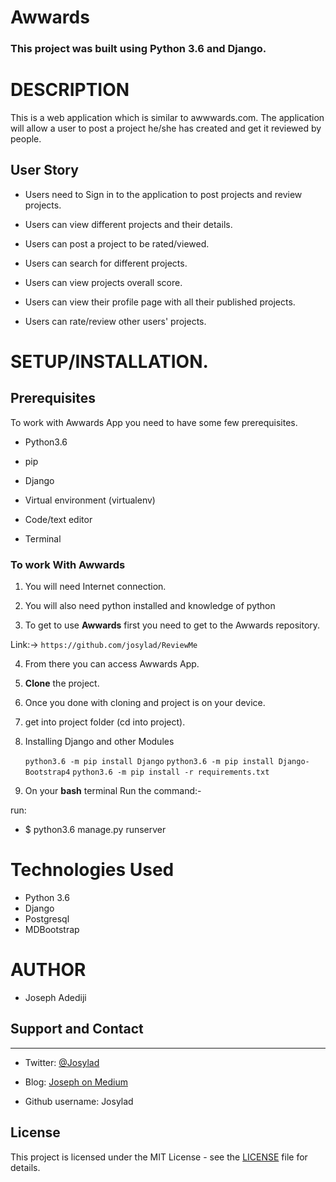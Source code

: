 # Awwards

### **This project was built using Python 3.6  and Django.** 


# DESCRIPTION

This is a web application which is similar to awwwards.com. The application will allow a user to post a project he/she has created and get it reviewed by people.

## User Story

- Users need to Sign in to the application to post projects and review projects.

- Users can view different projects and their details. 

- Users can post a project to be rated/viewed.

- Users can search for different projects.

-  Users can view projects overall score. 

-  Users can view their profile page with all their published projects. 

-  Users can rate/review other users' projects.


# **SETUP/INSTALLATION.**
## Prerequisites

To work with Awwards App you need to have some few prerequisites.

- Python3.6

- pip

- Django 

- Virtual environment (virtualenv)

- Code/text editor

- Terminal


### **To work With Awwards**

1. You will need Internet connection.

2. You will also need python installed and knowledge of python

3. To get to use **Awwards** first you need to get to the Awwards repository. 

Link:-> ```https://github.com/josylad/ReviewMe```

4. From there you can access Awwards App.

5. **Clone** the project.

6. Once you done with cloning and project is on your device.

7. get into project folder (cd into project).

8. Installing Django and other Modules

    `python3.6 -m pip install Django`
    `python3.6 -m pip install Django-Bootstrap4`
    `python3.6 -m pip install -r requirements.txt`

9. On your **bash** terminal Run the command:- 

run: 
* $ python3.6 manage.py runserver

# Technologies Used

* Python 3.6
* Django
* Postgresql
* MDBootstrap


# AUTHOR

* Joseph Adediji 

## Support and Contact
---

- Twitter: [@Josylad](https://twitter.com/josylad/)

- Blog: [Joseph on Medium](https://medium.com/@josylad/)

- Github username: Josylad

## License
This project is licensed under the MIT License - see the [LICENSE](LICENSE) file for details.
